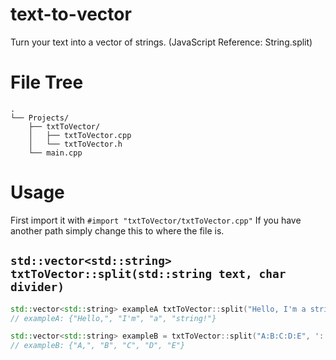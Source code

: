 # text-to-vector
Turn your text into a vector of strings. (JavaScript Reference: String.split)

# File Tree
```
.
└── Projects/
    ├── txtToVector/
    │   ├── txtToVector.cpp
    │   └── txtToVector.h
    └── main.cpp
```

# Usage
First import it with `#import "txtToVector/txtToVector.cpp"` If you have another path simply change this to where the file is.

## `std::vector<std::string> txtToVector::split(std::string text, char divider)`
```cpp
std::vector<std::string> exampleA txtToVector::split("Hello, I'm a string!", ' ')
// exampleA: {"Hello,", "I'm", "a", "string!"}

std::vector<std::string> exampleB = txtToVector::split("A:B:C:D:E", ':');
// exampleB: {"A,", "B", "C", "D", "E"}
```
